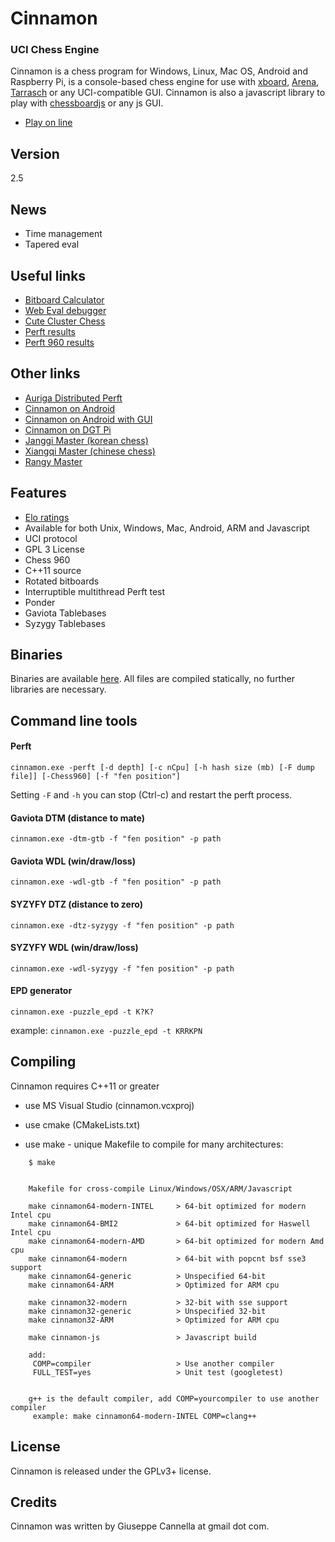 Cinnamon
==========
### UCI Chess Engine

Cinnamon is a chess program for Windows, Linux, Mac OS, Android and Raspberry Pi, is a console-based chess engine for use with [xboard][4], [Arena][5], [Tarrasch][6] or any UCI-compatible GUI. Cinnamon is also a javascript library to play with [chessboardjs][7] or any js GUI.

- [Play on line](https://gekomad.github.io/Cinnamon/)

Version
----------
2.5

News
----------
- Time management
- Tapered eval

Useful links
----------
- [Bitboard Calculator](https://gekomad.github.io/Cinnamon/BitboardCalculator/)
- [Web Eval debugger](https://github.com/gekomad/chess-engine-eval-debugger)
- [Cute Cluster Chess](https://github.com/gekomad/cute_cluster_chess)
- [Perft results](https://gekomad.github.io/Cinnamon/perft.html)
- [Perft 960 results](https://www.chessprogramming.org/Chess960_Perft_Results)


Other links
----------
- [Auriga Distributed Perft](https://github.com/gekomad/Auriga)
- [Cinnamon on Android](https://play.google.com/store/apps/details?id=com.github.gekomad.cinnamonengine)
- [Cinnamon on Android with GUI](https://play.google.com/store/apps/details?id=com.github.gekomad.chess_master)
- [Cinnamon on DGT Pi](https://www.digitalgametechnology.com/index.php/products/revelation-ii/533-dgt-pi-chess-computer-for-dgt-e-boards)
- [Janggi Master (korean chess)](https://play.google.com/store/apps/details?id=com.github.gekomad.rangy_app)
- [Xiangqi Master (chinese chess)](https://play.google.com/store/apps/details?id=com.github.gekomad.rangyxx_app)
- [Rangy Master](https://gekomad.github.io/rangy_master/index.html)

Features
----------

- [Elo ratings][3]
- Available for both Unix, Windows, Mac, Android, ARM and Javascript
- UCI protocol
- GPL 3 License
- Chess 960
- C++11 source
- Rotated bitboards
- Interruptible multithread Perft test
- Ponder
- Gaviota Tablebases
- Syzygy Tablebases

Binaries
----------

Binaries are available [here][1].
All files are compiled statically, no further libraries are necessary.

Command line tools
----------
#### Perft
`cinnamon.exe -perft [-d depth] [-c nCpu] [-h hash size (mb) [-F dump file]] [-Chess960] [-f "fen position"] `

Setting `-F` and `-h` you can stop (Ctrl-c) and restart the perft process.


#### Gaviota DTM (distance to mate)

`cinnamon.exe -dtm-gtb -f "fen position" -p path`

#### Gaviota WDL (win/draw/loss)

`cinnamon.exe -wdl-gtb -f "fen position" -p path`

#### SYZYFY DTZ (distance to zero)

`cinnamon.exe -dtz-syzygy -f "fen position" -p path`

#### SYZYFY WDL (win/draw/loss)

`cinnamon.exe -wdl-syzygy -f "fen position" -p path`

#### EPD generator
`cinnamon.exe -puzzle_epd -t K?K?`

 example: `cinnamon.exe -puzzle_epd -t KRRKPN`

Compiling
---------

Cinnamon requires C++11 or greater

- use MS Visual Studio (cinnamon.vcxproj)

- use cmake (CMakeLists.txt)

- use make - unique Makefile to compile for many architectures:


```
    $ make


    Makefile for cross-compile Linux/Windows/OSX/ARM/Javascript

    make cinnamon64-modern-INTEL     > 64-bit optimized for modern Intel cpu
    make cinnamon64-BMI2             > 64-bit optimized for Haswell Intel cpu
    make cinnamon64-modern-AMD       > 64-bit optimized for modern Amd cpu
    make cinnamon64-modern           > 64-bit with popcnt bsf sse3 support
    make cinnamon64-generic          > Unspecified 64-bit
    make cinnamon64-ARM              > Optimized for ARM cpu

    make cinnamon32-modern           > 32-bit with sse support
    make cinnamon32-generic          > Unspecified 32-bit
    make cinnamon32-ARM              > Optimized for ARM cpu

    make cinnamon-js                 > Javascript build

    add:
     COMP=compiler                   > Use another compiler
     FULL_TEST=yes                   > Unit test (googletest)


    g++ is the default compiler, add COMP=yourcompiler to use another compiler
     example: make cinnamon64-modern-INTEL COMP=clang++

```

License
-------

Cinnamon is released under the GPLv3+ license.

Credits
-------

Cinnamon was written by Giuseppe Cannella at gmail dot com.

  [1]: https://github.com/gekomad/Cinnamon/releases
  [3]: https://www.computerchess.org.uk/ccrl/404/cgi/compare_engines.cgi?family=Cinnamon
  [4]: https://www.gnu.org/software/xboard
  [5]: http://www.playwitharena.de
  [6]: https://triplehappy.com
  [7]: https://chessboardjs.com


